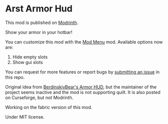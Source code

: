 # Arst Armor Hud

This mod is published on [Modrinth](https://modrinth.com/mod/arst-armor-hud).

Show your armor in your hotbar!

You can customize this mod with the [Mod Menu](https://modrinth.com/mod/modmenu) mod. Available options now are:
1. Hide empty slots
2. Show gui slots

You can request for more features or report bugs by [submitting an issue](https://github.com/arstnei0/arst-armor-hud/issues/new) in this repo.

Original idea from [BerdinskiyBear's Armor HUD](https://github.com/BerdinskiyBear/armor-hud), but the maintainer of the project seems inactive and the mod is not supporting quilt. It is also posted on Curseforge, but not Modrinth. 

Working on the fabric version of this mod. 

Under MIT license. 
